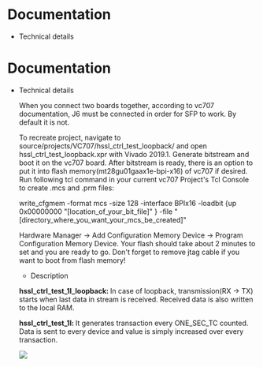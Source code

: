 # Documentation
* Technical details

# Documentation
* Technical details

  When you connect two boards together, according to vc707 documentation, J6 must be connected in order for SFP to work. By default it is not.

  To recreate project, navigate to source/projects/VC707/hssl_ctrl_test_loopback/ and open hssl_ctrl_test_loopback.xpr with Vivado 2019.1. Generate bitstream and boot it on the vc707 board. After bitstream is ready, there is an option to put it into flash memory(mt28gu01gaax1e-bpi-x16) of vc707 if desired.
  Run following tcl command in your current vc707 Project's Tcl Console to create .mcs and .prm files:

    write_cfgmem  -format mcs -size 128 -interface BPIx16 -loadbit {up 0x00000000 "[location_of_your_bit_file]" } -file "[directory_where_you_want_your_mcs_be_created]"

  Hardware Manager -> Add Configuration Memory Device -> Program Configuration Memory Device. Your flash should take about 2 minutes to set and you are ready to go. Don't forget to remove jtag cable if you want to boot from flash memory!

  * Description

  <b>hssl_ctrl_test_1l_loopback: </b> In case of loopback, transmission(RX -> TX) starts when last data in stream is received. Received data is also written to the local RAM. 

  <b>hssl_ctrl_test_1l: </b> It generates transaction every ONE_SEC_TC counted. Data is sent to every device and value is simply increased over every transaction.

  ![](https://github.com/typhoon-hil/SFP-Simulation-link)